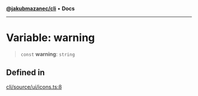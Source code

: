 [**@jakubmazanec/cli**](../../../README.md) • **Docs**

---

# Variable: warning

> `const` **warning**: `string`

## Defined in

[cli/source/ui/icons.ts:8](https://github.com/jakubmazanec/tools/blob/28bd44b020b25cf8f9b96b5a385bb7c918cf32ab/packages/cli/source/ui/icons.ts#L8)
